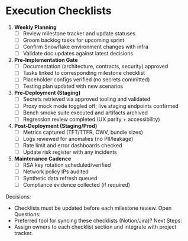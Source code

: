 # Execution Checklists

1. **Weekly Planning**
   - [ ] Review milestone tracker and update statuses
   - [ ] Groom backlog tasks for upcoming sprint
   - [ ] Confirm Snowflake environment changes with infra
   - [ ] Validate doc updates against latest decisions

2. **Pre-Implementation Gate**
   - [ ] Documentation (architecture, contracts, security) approved
   - [ ] Tasks linked to corresponding milestone checklist
   - [ ] Placeholder configs verified (no secrets committed)
   - [ ] Testing plan updated with new scenarios

3. **Pre-Deployment (Staging)**
   - [ ] Secrets retrieved via approved tooling and validated
   - [ ] Proxy mock mode toggled off; live staging endpoints confirmed
   - [ ] Bench smoke suite executed and artifacts archived
   - [ ] Regression review completed (UX parity + accessibility)

4. **Post-Deployment (Staging/Prod)**
   - [ ] Metrics captured (TFT/TTFR, CWV, bundle sizes)
   - [ ] Logs reviewed for anomalies (no PII/leakage)
   - [ ] Rate limit and error dashboards checked
   - [ ] Update risk register with any incidents

5. **Maintenance Cadence**
   - [ ] RSA key rotation scheduled/verified
   - [ ] Network policy IPs audited
   - [ ] Synthetic data refresh queued
   - [ ] Compliance evidence collected (if required)

Decisions:
- Checklists must be updated before each milestone review.
Open Questions:
- Preferred tool for syncing these checklists (Notion/Jira)?
Next Steps:
- Assign owners to each checklist section and integrate with project tracker.
